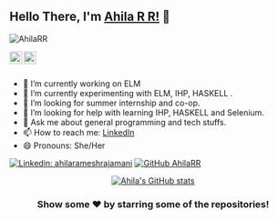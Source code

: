 ## Hello There, I'm [Ahila R R!](https://www.linkedin.com/in/ahila-ramesh-rajamani-a3b487171/) 👋

<p align="left"> <img src="https://komarev.com/ghpvc/?username=AhilaRR&label=Views&color=blue&style=plastic" alt="AhilaRR" /> </p>

<a href="https://www.linkedin.com/in/ahila-ramesh-rajamani-a3b487171/">
  <img align="left" alt="Ahila's Linkdein" width="22px" src="https://cdn.jsdelivr.net/npm/simple-icons@v3/icons/linkedin.svg" />
</a>
<a href="https://github.com/AhilaRR">
  <img align="left" alt="Ahila's Github" width="22px" src="https://cdn.jsdelivr.net/npm/simple-icons@v3/icons/github.svg" />
</a>

<br/><br/>

- 🔭 I’m currently working on ELM
- 🌱 I’m currently experimenting with ELM, IHP, HASKELL .
- 👯 I’m looking for summer internship and co-op.
- 🤔 I’m looking for help with learning IHP, HASKELL and Selenium.
- 💬 Ask me about general programming and tech stuffs.
- 📫 How to reach me: [LinkedIn](https://www.linkedin.com/in/ahila-ramesh-rajamani-a3b487171/)
- 😄 Pronouns: She/Her

[![Linkedin: ahilarameshrajamani](https://img.shields.io/badge/-ahilarameshrajamani-blue?style=flat-square&logo=Linkedin&logoColor=white&link=https://www.linkedin.com/in/ahila-ramesh-rajamani-a3b487171/)](https://www.linkedin.com/in/ahila-ramesh-rajamani-a3b487171/)
[![GitHub AhilaRR](https://img.shields.io/github/followers/AhilaRR?label=follow&style=social)](https://github.com/AhilaRR)


<div align="center">
<a href="https://github.com/AhilaRR">
 <img align="center" src="https://github-readme-stats.vercel.app/api?username=AhilaRR&show_icons=true&theme=light&line_height=27" alt="Ahila's GitHub stats"/>
</a>

### Show some ❤️ by starring some of the repositories!

</div>
